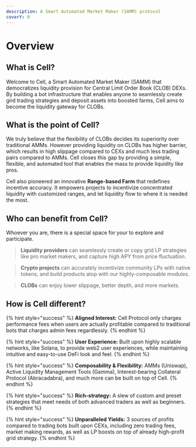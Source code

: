 ```yaml
---
description: A Smart Automated Market Maker (SAMM) protocol
coverY: 0
---
```


# Overview

## What is Cell?

Welcome to Cell, a Smart Automated Market Maker (SAMM) that democratizes liquidity provision for Central Limit Order Book (CLOB) DEXs. By building a bot infrastructure that enables anyone to seamlessly create gird trading strategies and deposit assets into boosted farms, Cell aims to become the liquidity gateway for CLOBs.

## What is the point of Cell?

We truly believe that the flexibility of CLOBs decides its superiority over traditional AMMs. However providing liquidity on CLOBs has higher barrier, which results in high slippage compared to CEXs and much less trading pairs compared to AMMs. Cell closes this gap by providing a simple, flexible, and automated tool that enables the mass to provide liquidity like pros.

Cell also pioneered an innovative **Range-based Farm** that redefines incentive accuracy. It empowers projects to incentivize concentrated liquidity with customized ranges, and let liquidity flow to where it is needed the most.

## Who can benefit from Cell?

Whoever you are, there is a special space for your to explore and participate.

> **Liquidity providers** can seamlessly create or copy grid LP strategies like pro market makers, and capture high APY from price fluctuation.

> **Crypto projects** can accurately incentivize community LPs with native tokens, and build products atop with our highly-composable modules.

> **CLOBs** can enjoy lower slippage, better depth, and more markets.

## How is Cell different?

{% hint style="success" %}
**Aligned Interest:** Cell Protocol only charges performance fees when users are actually profitable compared to traditional bots that charges admin fees regardlessly.
{% endhint %}

{% hint style="success" %}
**User Experience:** Built upon highly scalable networks, like Solana, to provide web2 user experiences, while maintaining intuitive and easy-to-use DeFi look and feel.
{% endhint %}

{% hint style="success" %}
**Composability & Flexibility:** AMMs (Uniswap), Active Liquidity Management Tools (Gamma), Interest-bearing Collateral Protocol (Abracadabra), and much more can be built on top of Cell.
{% endhint %}

{% hint style="success" %}
**Rich-strategy:** A slew of custom and preset strategies that meet needs of both advanced traders as well as beginners.
{% endhint %}

{% hint style="success" %}
**Unparalleled Yields:** 3 sources of profits compared to trading bots built upon CEXs, including zero trading fees, market making rewards, as well as LP boosts on top of already high-profit grid strategy.
{% endhint %}
